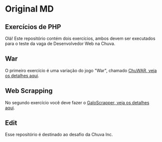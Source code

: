# Original MD
## Exercícios de PHP

Olá! Este repositório contém dois exercícios, ambos devem ser executados para o teste da vaga de Desenvolvedor Web na Chuva.

## War

O primeiro exercício é uma variação do jogo "War", chamado [ChuWAR, veja os detalhes aqui](https://github.com/chuva-inc/exercicios-php-2022/tree/master/src/War).

## Web Scrapping

No segundo exercício você deve fazer o [GaloScrapper, veja os detalhes aqui](https://github.com/chuva-inc/exercicios-php-2022/tree/master/src/War).


## Edit

Esse repositório é destinado ao desafio da Chuva Inc.